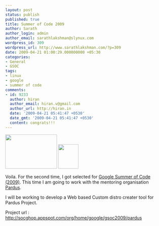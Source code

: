 ```yaml
---
layout: post
status: publish
published: true
title: Summer of Code 2009
author: Sarath
author_login: admin
author_email: sarathlakshman@slynux.com
wordpress_id: 309
wordpress_url: http://www.sarathlakshman.com/?p=309
date: 2009-04-21 01:00:29.000000000 +05:30
categories:
- General
- GSOC
tags:
- linux
- google
- summer of code
comments:
- id: 9233
  author: hiran
  author_email: hiran.v@gmail.com
  author_url: http://hiran.in
  date: '2009-04-21 05:41:47 +0530'
  date_gmt: '2009-04-21 05:41:47 +0530'
  content: congrats!!!
---
```

<img class="alignnone" title="soc 2009" src="http://code.google.com/images/2009socwithlogo.gif" alt="" width="163" height="108" /> <img class="alignnone" title="Pardus" src="http://en.pardus-wiki.org/images/f/f6/Pardus_64x77.png" alt="" width="64" height="77" />

Voila. For the second time, I got selected for <a href="http://socghop.appspot.com">Google Summer of Code (2009)</a>. This time I am going to work with the mentoring organisation <a href="http://www.pardus.org.tr">Pardus</a>.

I will be working to develop a Web based Custom distro creater tool for Pardus Project.

Project url : <a href="http://socghop.appspot.com/org/home/google/gsoc2009/pardus">http://socghop.appspot.com/org/home/google/gsoc2009/pardus</a>
